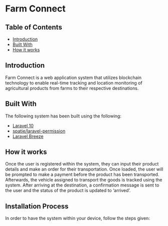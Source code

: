 
# Farm Connect

## Table of Contents

- [Introduction](#introduction)
- [Built With](#built-with)
- [How it works](#how-it-works)

## Introduction

Farm Connect is a web application system that utilizes blockchain technology to enable real-time tracking and location monitoring of agricultural products from farms to their respective destinations.

## Built With

The following system has been built using the following:
- [Laravel 10](https://laravel.com/docs/10.x/installation)
- [spatie/laravel-permission](https://github.com/spatie/laravel-permission)
- [Laravel Breeze](https://laravel.com/docs/10.x/starter-kits#breeze-and-blade)

## How it works
Once the user is registered within the system, they can input their product details and make an order for their transportation. Once loaded, the user will be prompted to make a payment before the product has been transported. Afterwards, the vehicle assigned to transport the goods is tracked using the system. After arriving at the destination, a confirmation message is sent to the user and the status of the product is updated to ‘arrived’.

## Installation Process

In order to have the system within your device, follow the steps given:


